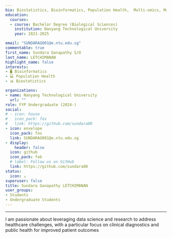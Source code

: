 ```yaml
---
bio: Biostatistics, Bioinformatics, Population Health,  Multi-omics, Mathematics Modelling.
education:
  courses:
  - course: Bachelor Degree (Biological Sciences)
    institution: Nanyang Technological University
    year: 2021-2025

email: "SUNDARAG001@e.ntu.edu.sg"
commentable: true
first_name: Sundara Ganapathy S/O
last_name: LETCHIMANAN
highlight_name: false
interests:
- 🖥 Bioinformatics
- 💻 Population Health
- 📊 Biostatistics

organizations:
- name: Nanyang Technological University
  url: ""
role: FYP Undergraduate (2024-)
social:
# - icon: house
#   icon_pack: fas
#   link: https://github.com/sundara00
- icon: envelope
  icon_pack: fas
  link: SUNDARAG001@e.ntu.edu.sg
- display:
    header: false
  icon: github
  icon_pack: fab
  # label: Follow us on GitHub
  link: https://github.com/sundara00
status:
  icon: ☕️
superuser: false
title: Sundara Ganapathy LETCHIMANAN
user_groups:
- Students
- Undergraduate Students
---
```


---

I am passionate about leveraging data science and research to address healthcare challenges, with a particular focus on clinical diagnostics and public health for improved patient outcomes
 

